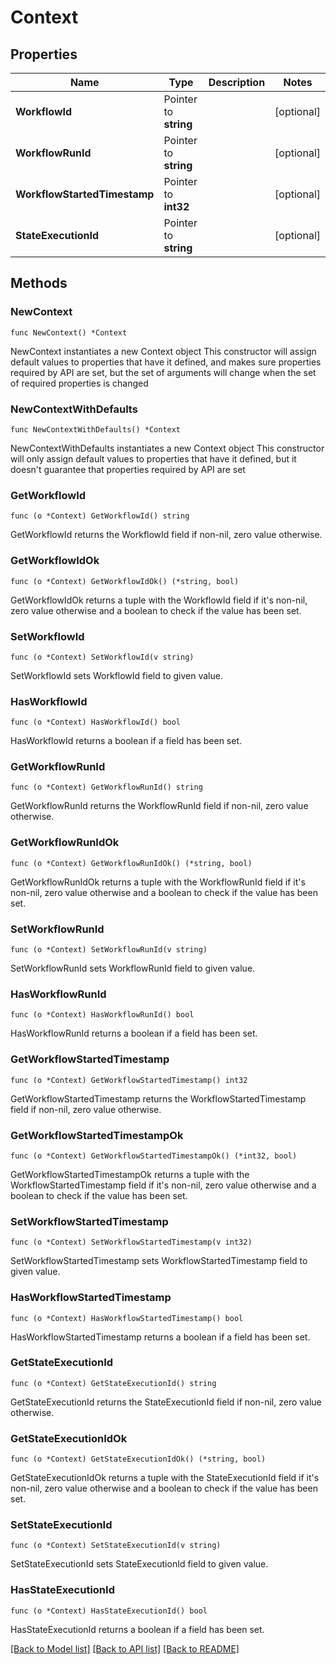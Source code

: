 # Context

## Properties

Name | Type | Description | Notes
------------ | ------------- | ------------- | -------------
**WorkflowId** | Pointer to **string** |  | [optional] 
**WorkflowRunId** | Pointer to **string** |  | [optional] 
**WorkflowStartedTimestamp** | Pointer to **int32** |  | [optional] 
**StateExecutionId** | Pointer to **string** |  | [optional] 

## Methods

### NewContext

`func NewContext() *Context`

NewContext instantiates a new Context object
This constructor will assign default values to properties that have it defined,
and makes sure properties required by API are set, but the set of arguments
will change when the set of required properties is changed

### NewContextWithDefaults

`func NewContextWithDefaults() *Context`

NewContextWithDefaults instantiates a new Context object
This constructor will only assign default values to properties that have it defined,
but it doesn't guarantee that properties required by API are set

### GetWorkflowId

`func (o *Context) GetWorkflowId() string`

GetWorkflowId returns the WorkflowId field if non-nil, zero value otherwise.

### GetWorkflowIdOk

`func (o *Context) GetWorkflowIdOk() (*string, bool)`

GetWorkflowIdOk returns a tuple with the WorkflowId field if it's non-nil, zero value otherwise
and a boolean to check if the value has been set.

### SetWorkflowId

`func (o *Context) SetWorkflowId(v string)`

SetWorkflowId sets WorkflowId field to given value.

### HasWorkflowId

`func (o *Context) HasWorkflowId() bool`

HasWorkflowId returns a boolean if a field has been set.

### GetWorkflowRunId

`func (o *Context) GetWorkflowRunId() string`

GetWorkflowRunId returns the WorkflowRunId field if non-nil, zero value otherwise.

### GetWorkflowRunIdOk

`func (o *Context) GetWorkflowRunIdOk() (*string, bool)`

GetWorkflowRunIdOk returns a tuple with the WorkflowRunId field if it's non-nil, zero value otherwise
and a boolean to check if the value has been set.

### SetWorkflowRunId

`func (o *Context) SetWorkflowRunId(v string)`

SetWorkflowRunId sets WorkflowRunId field to given value.

### HasWorkflowRunId

`func (o *Context) HasWorkflowRunId() bool`

HasWorkflowRunId returns a boolean if a field has been set.

### GetWorkflowStartedTimestamp

`func (o *Context) GetWorkflowStartedTimestamp() int32`

GetWorkflowStartedTimestamp returns the WorkflowStartedTimestamp field if non-nil, zero value otherwise.

### GetWorkflowStartedTimestampOk

`func (o *Context) GetWorkflowStartedTimestampOk() (*int32, bool)`

GetWorkflowStartedTimestampOk returns a tuple with the WorkflowStartedTimestamp field if it's non-nil, zero value otherwise
and a boolean to check if the value has been set.

### SetWorkflowStartedTimestamp

`func (o *Context) SetWorkflowStartedTimestamp(v int32)`

SetWorkflowStartedTimestamp sets WorkflowStartedTimestamp field to given value.

### HasWorkflowStartedTimestamp

`func (o *Context) HasWorkflowStartedTimestamp() bool`

HasWorkflowStartedTimestamp returns a boolean if a field has been set.

### GetStateExecutionId

`func (o *Context) GetStateExecutionId() string`

GetStateExecutionId returns the StateExecutionId field if non-nil, zero value otherwise.

### GetStateExecutionIdOk

`func (o *Context) GetStateExecutionIdOk() (*string, bool)`

GetStateExecutionIdOk returns a tuple with the StateExecutionId field if it's non-nil, zero value otherwise
and a boolean to check if the value has been set.

### SetStateExecutionId

`func (o *Context) SetStateExecutionId(v string)`

SetStateExecutionId sets StateExecutionId field to given value.

### HasStateExecutionId

`func (o *Context) HasStateExecutionId() bool`

HasStateExecutionId returns a boolean if a field has been set.


[[Back to Model list]](../README.md#documentation-for-models) [[Back to API list]](../README.md#documentation-for-api-endpoints) [[Back to README]](../README.md)


